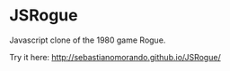 # JSRogue
Javascript clone of the 1980 game Rogue.

Try it here: http://sebastianomorando.github.io/JSRogue/
